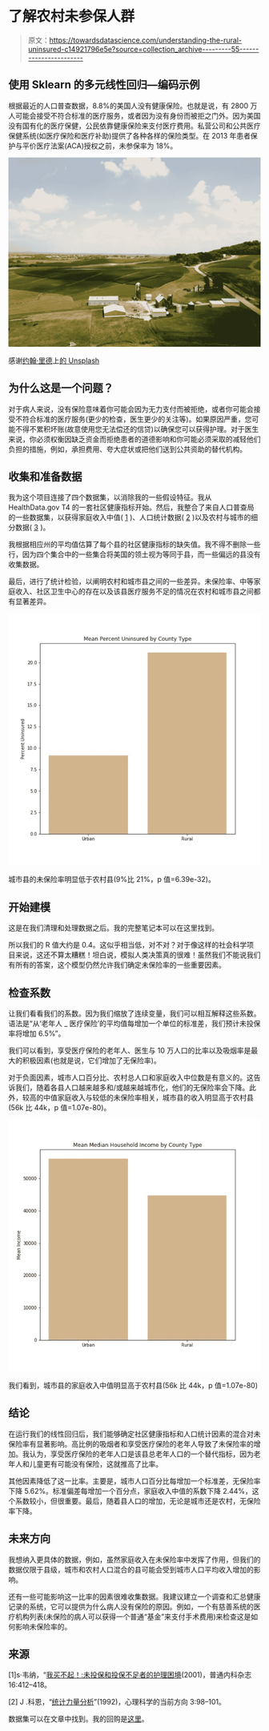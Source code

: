 # 了解农村未参保人群

> 原文：<https://towardsdatascience.com/understanding-the-rural-uninsured-c14921796e5e?source=collection_archive---------55----------------------->

## 使用 Sklearn 的多元线性回归—编码示例

根据最近的人口普查数据，8.8%的美国人没有健康保险。也就是说，有 2800 万人可能会接受不符合标准的医疗服务，或者因为没有身份而被拒之门外。因为美国没有国有化的医疗保健，公民依靠健康保险来支付医疗费用。私营公司和公共医疗保健系统(如医疗保险和医疗补助)提供了各种各样的保险类型。在 2013 年患者保护与平价医疗法案(ACA)授权之前，未参保率为 18%。

![](img/0bfbfb9c918246e3f3cfcd762045e73d.png)

感谢[约翰·里德](https://unsplash.com/photos/-04wiGkb8Jc)上[的 Unsplash](https://unsplash.com/)

## 为什么这是一个问题？

对于病人来说，没有保险意味着你可能会因为无力支付而被拒绝，或者你可能会接受不符合标准的医疗服务(更少的检查，医生更少的关注等)。如果原因严重，您可能不得不累积坏账(故意使用您无法偿还的信贷)以确保您可以获得护理。对于医生来说，你必须权衡因缺乏资金而拒绝患者的道德影响和你可能必须采取的减轻他们负担的措施，例如，承担费用、夸大症状或把他们送到公共资助的替代机构。

## 收集和准备数据

我为这个项目连接了四个数据集，以消除我的一些假设特征。我从 HealthData.gov T4 的一套社区健康指标开始。然后，我整合了来自人口普查局的一些数据集，以获得家庭收入中值( [1](https://www.census.gov/topics/income-poverty/income/data/tables.html) )、人口统计数据( [2](https://data.world/exercises/linear-regression-exercise-1) )以及农村与城市的细分数据( [3](https://www.census.gov/programs-surveys/geography/guidance/geo-areas/urban-rural/2010-urban-rural.html) )。

我根据相应州的平均值估算了每个县的社区健康指标的缺失值。我不得不删除一些行，因为四个集合中的一些集合将美国的领土视为等同于县，而一些偏远的县没有收集数据。

最后，进行了统计检验，以阐明农村和城市县之间的一些差异。未保险率、中等家庭收入、社区卫生中心的存在以及该县医疗服务不足的情况在农村和城市县之间都有显著差异。

![](img/29267976057d723f12975a9632907303.png)

城市县的未保险率明显低于农村县(9%比 21%，p 值=6.39e-32)。

## 开始建模

这是在我们清理和处理数据之后。我的完整笔记本可以在这里找到。

所以我们的 R 值大约是 0.4。这似乎相当低，对不对？对于像这样的社会科学项目来说，这还不算太糟糕！坦白说，模拟人类决策真的很难！虽然我们不能说我们有所有的答案，这个模型仍然允许我们确定未保险率的一些重要因素。

## 检查系数

让我们看看我们的系数。因为我们缩放了连续变量，我们可以相互解释这些系数。语法是“从‘老年人 _ 医疗保险’的平均值每增加一个单位的标准差，我们预计未投保率将增加 6.5%”。

我们可以看到，享受医疗保险的老年人、医生与 10 万人口的比率以及吸烟率是最大的积极因素(也就是说，它们增加了无保险率)。

对于负面因素，城市人口百分比、农村总人口和家庭收入中位数是有意义的。这告诉我们，随着各县人口越来越多和/或越来越城市化，他们的无保险率会下降。此外，较高的中值家庭收入与较低的未保险率相关，城市县的收入明显高于农村县(56k 比 44k，p 值=1.07e-80)。

![](img/64cf02c4e13b08af99c4cb3fb98f6bbf.png)

我们看到，城市县的家庭收入中值明显高于农村县(56k 比 44k，p 值=1.07e-80)

## 结论

在运行我们的线性回归后，我们能够确定社区健康指标和人口统计因素的混合对未保险率有显著影响。高比例的吸烟者和享受医疗保险的老年人导致了未保险率的增加。我认为，享受医疗保险的老年人口是该县总老年人口的一个替代指标，因为老年人和儿童更有可能没有保险，这就推高了比率。

其他因素降低了这一比率。主要是，城市人口百分比每增加一个标准差，无保险率下降 5.62%。标准偏差每增加一个百分点，家庭收入中值的系数下降 2.44%，这个系数较小，但很重要。最后，随着县人口的增加，无论是城市还是农村，无保险率下降。

## 未来方向

我想纳入更具体的数据，例如，虽然家庭收入在未保险率中发挥了作用，但我们的数据仅限于县级，城市和农村人口混合的县可能会受到城市人口平均收入增加的影响。

还有一些可能影响这一比率的因素很难收集数据。我建议建立一个调查和汇总健康记录的系统，它可以提供为什么病人没有保险的原因。例如，一个有慈善系统的医疗机构列表(未保险的病人可以获得一个普通“基金”来支付手术费用)来检查这是如何影响未保险率的。

## 来源

[1]s·韦纳，“[我买不起！:未投保和投保不足者的护理困境](https://www.ncbi.nlm.nih.gov/pmc/articles/PMC1495228/)(2001)，普通内科杂志 16:412–418。

[2] J .科恩，“[统计力量分析](https://journals.sagepub.com/doi/10.1111/1467-8721.ep10768783)”(1992)，心理科学的当前方向 3:98–101。

数据集可以在文章中找到。我的回购是[这里](https://github.com/ArenCarpenter/Mod_2_Project)。